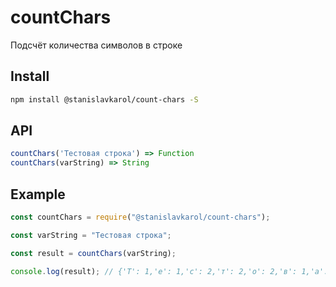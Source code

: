 # countChars

Подсчёт количества символов в строке

## Install

```sh
npm install @stanislavkarol/count-chars -S
```

## API

```js
countChars('Тестовая строка') => Function
countChars(varString) => String
```

## Example

```js
const countChars = require("@stanislavkarol/count-chars");

const varString = "Тестовая строка";

const result = countChars(varString);

console.log(result); // {'Т': 1,'е': 1,'с': 2,'т': 2,'о': 2,'в': 1,'а': 2,'я': 1,' ': 1,'р': 1,'к': 1}
```

